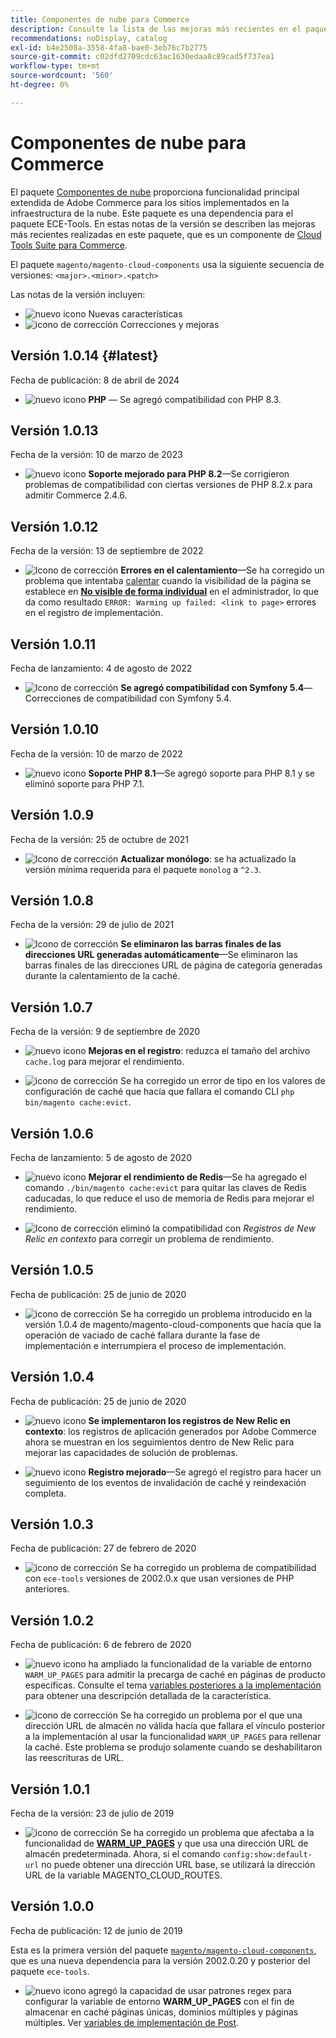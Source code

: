 ```yaml
---
title: Componentes de nube para Commerce
description: Consulte la lista de las mejoras más recientes en el paquete de componentes en la nube.
recommendations: noDisplay, catalog
exl-id: b4e2508a-3558-4fa8-bae0-3eb76c7b2775
source-git-commit: c02dfd2709cdc63ac1630edaa8c89cad5f737ea1
workflow-type: tm+mt
source-wordcount: '560'
ht-degree: 0%

---
```


# Componentes de nube para Commerce

El paquete [Componentes de nube](https://github.com/magento/magento-cloud-components) proporciona funcionalidad principal extendida de Adobe Commerce para los sitios implementados en la infraestructura de la nube. Este paquete es una dependencia para el paquete ECE-Tools. En estas notas de la versión se describen las mejoras más recientes realizadas en este paquete, que es un componente de [Cloud Tools Suite para Commerce](cloud-tools-suite.md).

El paquete `magento/magento-cloud-components` usa la siguiente secuencia de versiones: `<major>.<minor>.<patch>`

Las notas de la versión incluyen:

- ![nuevo icono](../../assets/new.svg) Nuevas características
- ![icono de corrección](../../assets/fix.svg) Correcciones y mejoras

<!--Add release notes below-->

## Versión 1.0.14 {#latest}

Fecha de publicación: 8 de abril de 2024

- ![nuevo icono](../../assets/new.svg) **PHP** — Se agregó compatibilidad con PHP 8.3.

## Versión 1.0.13

Fecha de la versión: 10 de marzo de 2023

- ![nuevo icono](../../assets/new.svg) **Soporte mejorado para PHP 8.2**—Se corrigieron problemas de compatibilidad con ciertas versiones de PHP 8.2.x para admitir Commerce 2.4.6.

## Versión 1.0.12

Fecha de la versión: 13 de septiembre de 2022

- ![Icono de corrección](../../assets/fix.svg) **Errores en el calentamiento**—Se ha corregido un problema que intentaba [calentar](../environment/variables-post-deploy.md#warm_up_pages) cuando la visibilidad de la página se establece en [**No visible de forma individual**](https://docs.magento.com/user-guide/system/data-attributes-product.html#simple-product-csv-file-structure) en el administrador, lo que da como resultado `ERROR: Warming up failed: <link to page>` errores en el registro de implementación.<!-- MCLOUD-9134 -->

## Versión 1.0.11

Fecha de lanzamiento: 4 de agosto de 2022

- ![Icono de corrección](../../assets/fix.svg) **Se agregó compatibilidad con Symfony 5.4**—Correcciones de compatibilidad con Symfony 5.4.<!-- AC-3550 -->

## Versión 1.0.10

Fecha de la versión: 10 de marzo de 2022

- ![nuevo icono](../../assets/new.svg) **Soporte PHP 8.1**—Se agregó soporte para PHP 8.1 y se eliminó soporte para PHP 7.1.

## Versión 1.0.9

Fecha de la versión: 25 de octubre de 2021

- ![Icono de corrección](../../assets/fix.svg) **Actualizar monólogo**: se ha actualizado la versión mínima requerida para el paquete `monolog` a `^2.3`.<!-- ACMP-1263 -->

## Versión 1.0.8

Fecha de la versión: 29 de julio de 2021

- ![Icono de corrección](../../assets/fix.svg) **Se eliminaron las barras finales de las direcciones URL generadas automáticamente**—Se eliminaron las barras finales de las direcciones URL de página de categoría generadas durante la calentamiento de la caché.<!--MCLOUD-7192-->

## Versión 1.0.7

Fecha de la versión: 9 de septiembre de 2020

- ![nuevo icono](../../assets/new.svg) **Mejoras en el registro**: reduzca el tamaño del archivo `cache.log` para mejorar el rendimiento.<!--MCLOUD-6859-->

- ![icono de corrección](../../assets/fix.svg) Se ha corregido un error de tipo en los valores de configuración de caché que hacía que fallara el comando CLI `php bin/magento cache:evict`.

## Versión 1.0.6

Fecha de lanzamiento: 5 de agosto de 2020

- ![nuevo icono](../../assets/new.svg) **Mejorar el rendimiento de Redis**—Se ha agregado el comando `./bin/magento cache:evict` para quitar las claves de Redis caducadas, lo que reduce el uso de memoria de Redis para mejorar el rendimiento.<!--MCLOUD-6023-->

- ![Icono de corrección](../../assets/fix.svg) eliminó la compatibilidad con *Registros de New Relic en contexto* para corregir un problema de rendimiento.<!--MCLOUD-6422-->

## Versión 1.0.5

Fecha de publicación: 25 de junio de 2020

- ![icono de corrección](../../assets/fix.svg) Se ha corregido un problema introducido en la versión 1.0.4 de magento/magento-cloud-components que hacía que la operación de vaciado de caché fallara durante la fase de implementación e interrumpiera el proceso de implementación.

## Versión 1.0.4

Fecha de publicación: 25 de junio de 2020

- ![nuevo icono](../../assets/new.svg) **Se implementaron los registros de New Relic en contexto**: los registros de aplicación generados por Adobe Commerce ahora se muestran en los seguimientos dentro de New Relic para mejorar las capacidades de solución de problemas.<!--MCLOUD-6029-->

- ![nuevo icono](../../assets/new.svg) **Registro mejorado**—Se agregó el registro para hacer un seguimiento de los eventos de invalidación de caché y reindexación completa.<!--MCLOUD-6157-->

## Versión 1.0.3

Fecha de publicación: 27 de febrero de 2020

- ![icono de corrección](../../assets/fix.svg) Se ha corregido un problema de compatibilidad con `ece-tools` versiones de 2002.0.x que usan versiones de PHP anteriores.

## Versión 1.0.2

Fecha de publicación: 6 de febrero de 2020

- ![nuevo icono](../../assets/new.svg) ha ampliado la funcionalidad de la variable de entorno `WARM_UP_PAGES` para admitir la precarga de caché en páginas de producto específicas. Consulte el tema [variables posteriores a la implementación](../environment/variables-post-deploy.md#warm_up_pages) para obtener una descripción detallada de la característica.<!--MAGECLOUD-4444-->

- ![icono de corrección](../../assets/fix.svg) Se ha corregido un problema por el que una dirección URL de almacén no válida hacía que fallara el vínculo posterior a la implementación al usar la funcionalidad `WARM_UP_PAGES` para rellenar la caché. Este problema se produjo solamente cuando se deshabilitaron las reescrituras de URL.<!-- MAGECLOUD-4094 -->

## Versión 1.0.1

Fecha de la versión: 23 de julio de 2019

- ![icono de corrección](../../assets/fix.svg) Se ha corregido un problema que afectaba a la funcionalidad de [**WARM_UP_PAGES**](../environment/variables-post-deploy.md#warm_up_pages) y que usa una dirección URL de almacén predeterminada. Ahora, si el comando `config:show:default-url` no puede obtener una dirección URL base, se utilizará la dirección URL de la variable MAGENTO_CLOUD_ROUTES.<!-- MAGECLOUD-3866 -->

## Versión 1.0.0

Fecha de publicación: 12 de junio de 2019

Esta es la primera versión del paquete [`magento/magento-cloud-components`](https://github.com/magento/magento-cloud-components), que es una nueva dependencia para la versión 2002.0.20 y posterior del paquete `ece-tools`.

- ![nuevo icono](../../assets/new.svg) agregó la capacidad de usar patrones regex para configurar la variable de entorno **WARM_UP_PAGES** con el fin de almacenar en caché páginas únicas, dominios múltiples y páginas múltiples. Ver [variables de implementación de Post](../environment/variables-post-deploy.md#warm_up_pages).<!--MAGECLOUD-3258-->
